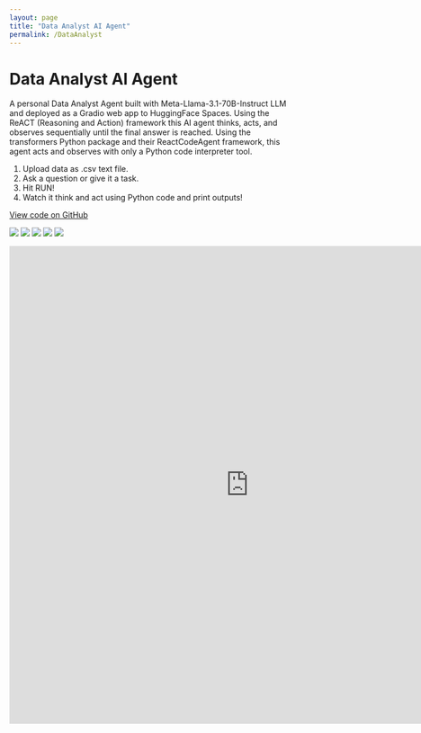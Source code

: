 ```yaml
---
layout: page
title: "Data Analyst AI Agent"
permalink: /DataAnalyst
---
```

# Data Analyst AI Agent
A personal Data Analyst Agent built with Meta-Llama-3.1-70B-Instruct LLM and deployed as a Gradio web app to HuggingFace Spaces. Using the ReACT (Reasoning and Action) framework this AI agent thinks, acts, and observes sequentially until the final answer is reached. Using the transformers Python package and their ReactCodeAgent framework, this agent acts and observes with only a Python code interpreter tool. 

1. Upload data as .csv text file.
2. Ask a question or give it a task.
3. Hit RUN!
4. Watch it think and act using Python code and print outputs!

<a href="https://github.com/Dacho688/Data_Analyst">View code on GitHub</a>



![](https://img.shields.io/badge/Meta_Llama-white?logo=meta&logoColor=black) ![](https://img.shields.io/badge/Python-white?logo=Python) ![](https://img.shields.io/badge/PyTorch-white?logo=pytorch) ![](https://img.shields.io/badge/HuggingFace_Transformers-white?logo=huggingface) ![](https://img.shields.io/badge/Gradio-white?logo=gradio)
<iframe
    src="https://dkondic-data-analyst.hf.space"
    frameborder="0"
    width="850"
    height="850"
></iframe>